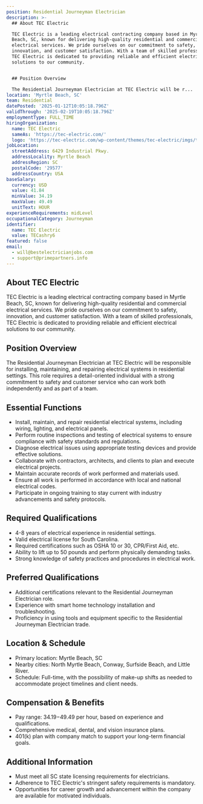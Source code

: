 ```yaml
---
position: Residential Journeyman Electrician
description: >-
  ## About TEC Electric

  TEC Electric is a leading electrical contracting company based in Myrtle
  Beach, SC, known for delivering high-quality residential and commercial
  electrical services. We pride ourselves on our commitment to safety,
  innovation, and customer satisfaction. With a team of skilled professionals,
  TEC Electric is dedicated to providing reliable and efficient electrical
  solutions to our community.


  ## Position Overview

  The Residential Journeyman Electrician at TEC Electric will be r...
location: 'Myrtle Beach, SC'
team: Residential
datePosted: '2025-01-12T10:05:18.796Z'
validThrough: '2025-02-19T10:05:18.796Z'
employmentType: FULL_TIME
hiringOrganization:
  name: TEC Electric
  sameAs: 'https://tec-electric.com/'
  logo: 'https://tec-electric.com/wp-content/themes/tec-electric/imgs/tec-logo.png'
jobLocation:
  streetAddress: 6429 Industrial Pkwy.
  addressLocality: Myrtle Beach
  addressRegion: SC
  postalCode: '29577'
  addressCountry: USA
baseSalary:
  currency: USD
  value: 41.84
  minValue: 34.19
  maxValue: 49.49
  unitText: HOUR
experienceRequirements: midLevel
occupationalCategory: Journeyman
identifier:
  name: TEC Electric
  value: TECashry6
featured: false
email:
  - will@bestelectricianjobs.com
  - support@primepartners.info
---
```




## About TEC Electric
TEC Electric is a leading electrical contracting company based in Myrtle Beach, SC, known for delivering high-quality residential and commercial electrical services. We pride ourselves on our commitment to safety, innovation, and customer satisfaction. With a team of skilled professionals, TEC Electric is dedicated to providing reliable and efficient electrical solutions to our community.

## Position Overview
The Residential Journeyman Electrician at TEC Electric will be responsible for installing, maintaining, and repairing electrical systems in residential settings. This role requires a detail-oriented individual with a strong commitment to safety and customer service who can work both independently and as part of a team.

## Essential Functions
- Install, maintain, and repair residential electrical systems, including wiring, lighting, and electrical panels.
- Perform routine inspections and testing of electrical systems to ensure compliance with safety standards and regulations.
- Diagnose electrical issues using appropriate testing devices and provide effective solutions.
- Collaborate with contractors, architects, and clients to plan and execute electrical projects.
- Maintain accurate records of work performed and materials used.
- Ensure all work is performed in accordance with local and national electrical codes.
- Participate in ongoing training to stay current with industry advancements and safety protocols.

## Required Qualifications
- 4-8 years of electrical experience in residential settings.
- Valid electrical license for South Carolina.
- Required certifications such as OSHA 10 or 30, CPR/First Aid, etc.
- Ability to lift up to 50 pounds and perform physically demanding tasks.
- Strong knowledge of safety practices and procedures in electrical work.

## Preferred Qualifications
- Additional certifications relevant to the Residential Journeyman Electrician role.
- Experience with smart home technology installation and troubleshooting.
- Proficiency in using tools and equipment specific to the Residential Journeyman Electrician trade.

## Location & Schedule
- Primary location: Myrtle Beach, SC
- Nearby cities: North Myrtle Beach, Conway, Surfside Beach, and Little River.
- Schedule: Full-time, with the possibility of make-up shifts as needed to accommodate project timelines and client needs.

## Compensation & Benefits
- Pay range: $34.19-$49.49 per hour, based on experience and qualifications.
- Comprehensive medical, dental, and vision insurance plans.
- 401(k) plan with company match to support your long-term financial goals.

## Additional Information
- Must meet all SC state licensing requirements for electricians.
- Adherence to TEC Electric's stringent safety requirements is mandatory.
- Opportunities for career growth and advancement within the company are available for motivated individuals.
